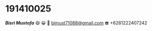 # 191410025
***Bisri Mustofa*** :smile: :grinning:
:e-mail: [bimust71088@gmail.com](https://bimust71088@gmail.com)
:phone: +6281222407242
